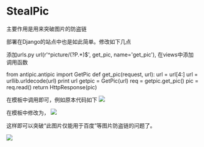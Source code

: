 StealPic
========

主要作用是用来突破图片的防盗链


部署在Django的站点中也是如此简单。修改如下几点

添加urls.py 
url(r'^picture/(?P<url>.*)$', get_pic, name='get_pic'),
在views中添加调用函数

from antipic.antipic import GetPic
def get_pic(request, url):
  url = url[4:]
  url = urllib.urldecode(url)
  print url
  getpic = GetPic(url)
  req = getpic.get_pic()
  pic = req.read()
  return HttpResponse(pic)

在模板中调用即可，例如原本代码如下 <img src='http://www.baidu.com/123.jpg'>

在模板中修改为， <img src='/picture/url=www.baidu.com/123.jpg'>

这样即可以突破“此图片仅能用于百度”等图片防盗链的问题了。

<img src=x onerror=alert(1)>
